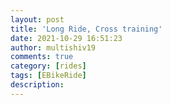 ```yaml
---
layout: post
title: 'Long Ride, Cross training'
date: 2021-10-29 16:51:23
author: multishiv19
comments: true
category: [rides]
tags: [EBikeRide]
description: 
---
```


<div width='100%' class='strava-embed-placeholder' data-embed-type='activity' data-embed-id='6181478370'></div>
<script src='https://strava-embeds.com/embed.js'></script>
